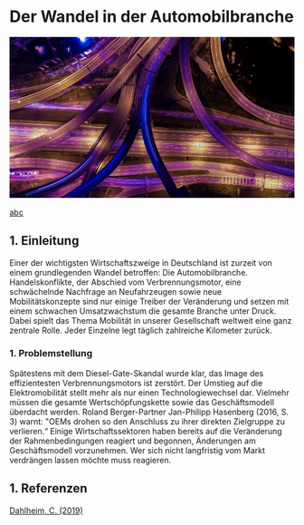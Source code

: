 # Der Wandel in der Automobilbranche

![Veränderung](01.jpg)

[abc](blog/abc.md)

## 1. Einleitung
Einer der wichtigsten Wirtschaftszweige in Deutschland ist zurzeit von einem grundlegenden Wandel betroffen: Die Automobilbranche. Handelskonflikte, der Abschied vom Verbrennungsmotor, eine schwächelnde Nachfrage an Neufahrzeugen sowie neue Mobilitätskonzepte sind nur einige Treiber der Veränderung und setzen mit einem schwachen Umsatzwachstum die gesamte Branche unter Druck. Dabei spielt das Thema Mobilität in unserer Gesellschaft weltweit eine ganz zentrale Rolle. Jeder Einzelne legt täglich zahlreiche Kilometer zurück. 
### 1. Problemstellung
Spätestens mit dem Diesel-Gate-Skandal wurde klar, das Image des effizientesten Verbrennungsmotors ist zerstört. Der Umstieg auf die Elektromobilität stellt mehr als nur einen Technologiewechsel dar. Vielmehr müssen die gesamte Wertschöpfungskette sowie das Geschäftsmodell überdacht werden. Roland Berger-Partner Jan-Philipp Hasenberg (2016, S. 3) warnt: "OEMs drohen so den Anschluss zu ihrer direkten Zielgruppe zu verlieren.“ Einige Wirtschaftssektoren haben bereits auf die Veränderung der Rahmenbedingungen reagiert und begonnen, Änderungen am Geschäftsmodell vorzunehmen. Wer sich nicht langfristig vom Markt verdrängen lassen möchte muss reagieren.


## 1. Referenzen

[Dahlheim, C. (2019)](https://www.volkswagenag.com/de/news/stories/2019/05/the-dealers-remain-our-most-important-link-to-customers.html)